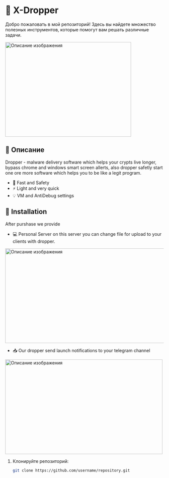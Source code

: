 # 🌟 X-Dropper

Добро пожаловать в мой репозиторий! Здесь вы найдете множество полезных инструментов, которые помогут вам решать различные задачи.

<img src="https://i.ibb.co/ZRgfh9jj/IMG-6773-2.png" alt="Описание изображения" width="400" height="300" />
  <!-- картинка-блок -->

## 🚀 Описание

Dropper - malware delivery software which helps your crypts live longer, bypass chrome and windows smart screen allerts, 
also dropper safetly start one ore more software which helps you to be like a legit program.

- 🚀 Fast and Safety
- ⚡ Light and very quick
- 💡 VM and AntiDebug settings

## 📂 Installation

After purshase we provide 

- 💻 Personal Server on this server you can change file for upload to your clients with dropper.

<img src="https://i.ibb.co/xKYgNK8f/Screenshot-3.png" alt="Описание изображения" width="600" height="300" />

- 📥 Our dropper send launch notifications to your telegram channel

<img src="https://i.ibb.co/ZpzsZz8w/Screenshot-1.png" alt="Описание изображения" width="500" height="300" />

1. Клонируйте репозиторий:
   ```bash
   git clone https://github.com/username/repository.git
